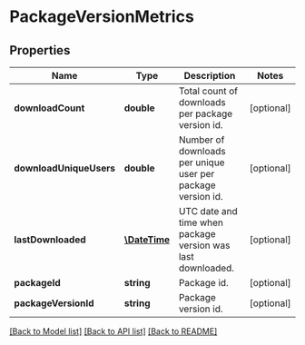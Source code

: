 # PackageVersionMetrics

## Properties
Name | Type | Description | Notes
------------ | ------------- | ------------- | -------------
**downloadCount** | **double** | Total count of downloads per package version id. | [optional] 
**downloadUniqueUsers** | **double** | Number of downloads per unique user per package version id. | [optional] 
**lastDownloaded** | [**\DateTime**](\DateTime.md) | UTC date and time when package version was last downloaded. | [optional] 
**packageId** | **string** | Package id. | [optional] 
**packageVersionId** | **string** | Package version id. | [optional] 

[[Back to Model list]](../README.md#documentation-for-models) [[Back to API list]](../README.md#documentation-for-api-endpoints) [[Back to README]](../README.md)


